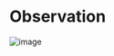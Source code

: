 # Observation 
![image](https://github.com/user-attachments/assets/7761672c-3f81-45bb-a242-f296b250f491)
